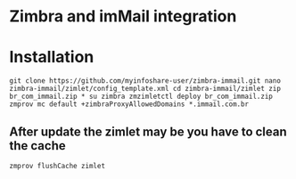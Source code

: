 # Zimbra and imMail integration

# Installation

`
  git clone https://github.com/myinfoshare-user/zimbra-immail.git
  nano zimbra-immail/zimlet/config_template.xml
  cd zimbra-immail/zimlet
  zip br_com_immail.zip *
  su zimbra
  zmzimletctl deploy br_com_immail.zip
  zmprov mc default +zimbraProxyAllowedDomains *.immail.com.br
`

  ## After update the zimlet may be you have to clean the cache
`
 zmprov flushCache zimlet
`
